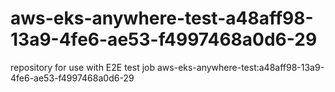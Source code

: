 # aws-eks-anywhere-test-a48aff98-13a9-4fe6-ae53-f4997468a0d6-29
repository for use with E2E test job aws-eks-anywhere-test:a48aff98-13a9-4fe6-ae53-f4997468a0d6-29
